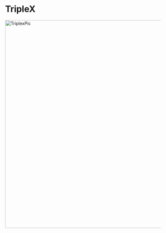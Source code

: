# TripleX

<img width="674" alt="TriplexPic" src="https://user-images.githubusercontent.com/87528507/222956116-7a0631d0-f9da-417b-a565-42ac10d593c0.png">
